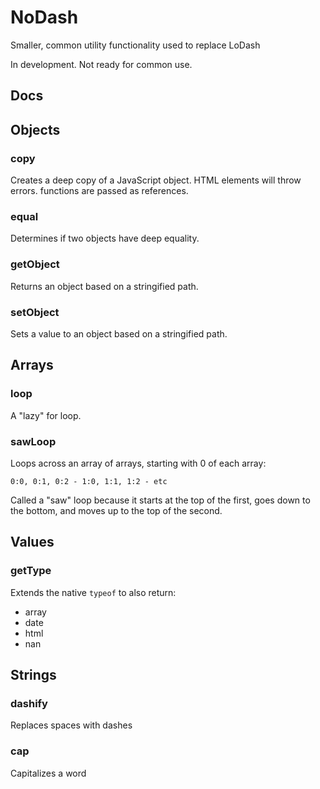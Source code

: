 # NoDash

Smaller, common utility functionality used to replace LoDash

In development. Not ready for common use.

## Docs

Objects
-------

### copy
Creates a deep copy of a JavaScript object. HTML elements will throw errors. functions are passed as references.

### equal
Determines if two objects have deep equality.

### getObject
Returns an object based on a stringified path.

### setObject
Sets a value to an object based on a stringified path.

Arrays
------

### loop
A "lazy" for loop.

### sawLoop
Loops across an array of arrays, starting with 0 of each array:

	0:0, 0:1, 0:2 - 1:0, 1:1, 1:2 - etc

Called a "saw" loop because it starts at the top of the first, goes down to the bottom, and moves up to the top of the second.

Values
------

### getType
Extends the native `typeof` to also return:
* array
* date
* html
* nan

Strings
-------

### dashify
Replaces spaces with dashes

### cap
Capitalizes a word